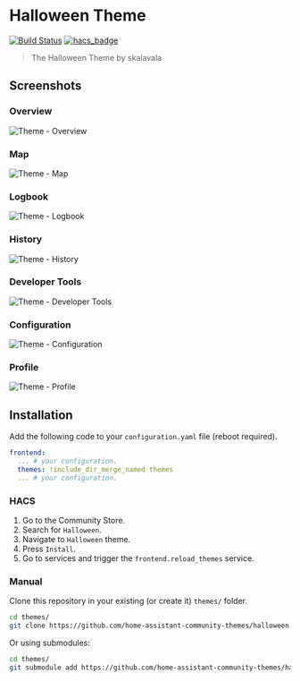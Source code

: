 # Halloween Theme

[![Build Status](https://www.travis-ci.org/home-assistant-community-themes/halloween.svg?branch=master)](https://www.travis-ci.org/home-assistant-community-themes/halloween)
[![hacs_badge](https://img.shields.io/badge/HACS-Default-orange.svg)](https://github.com/hacs/integration)

> The Halloween Theme by skalavala

## Screenshots

### Overview

![Theme - Overview](https://raw.githubusercontent.com/home-assistant-community-themes/halloween/master/docs/theme-overview.png)

### Map

![Theme - Map](https://raw.githubusercontent.com/home-assistant-community-themes/halloween/master/docs/theme-map.png)

### Logbook

![Theme - Logbook](https://raw.githubusercontent.com/home-assistant-community-themes/halloween/master/docs/theme-logbook.png)

### History

![Theme - History](https://raw.githubusercontent.com/home-assistant-community-themes/halloween/master/docs/theme-history.png)

### Developer Tools

![Theme - Developer Tools](https://raw.githubusercontent.com/home-assistant-community-themes/halloween/master/docs/theme-developer-tools.png)

### Configuration

![Theme - Configuration](https://raw.githubusercontent.com/home-assistant-community-themes/halloween/master/docs/theme-configuration.png)

### Profile

![Theme - Profile](https://raw.githubusercontent.com/home-assistant-community-themes/halloween/master/docs/theme-profile.png)

## Installation

Add the following code to your `configuration.yaml` file (reboot required).

```yaml
frontend:
  ... # your configuration.
  themes: !include_dir_merge_named themes
  ... # your configuration.
```

### HACS

1. Go to the Community Store.
2. Search for `Halloween`.
3. Navigate to `Halloween` theme.
4. Press `Install`.
6. Go to services and trigger the `frontend.reload_themes` service.

### Manual

Clone this repository in your existing (or create it) `themes/` folder.

```bash
cd themes/
git clone https://github.com/home-assistant-community-themes/halloween.git
```

Or using submodules:

```bash
cd themes/
git submodule add https://github.com/home-assistant-community-themes/halloween.git
```
